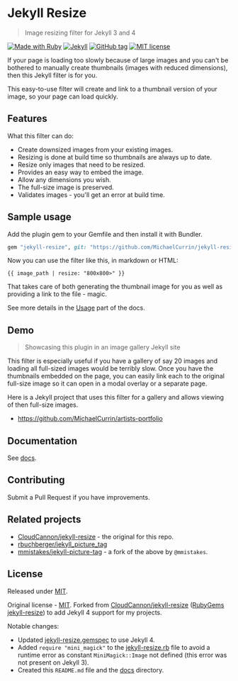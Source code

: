 # Jekyll Resize
> Image resizing filter for Jekyll 3 and 4

[![Made with Ruby](https://img.shields.io/badge/Ruby-2.x-blue.svg?logo=ruby)](https://ruby-lang.org)
[![Jekyll](https://img.shields.io/badge/jekyll->=3.3,_4.x-blue.svg?logo=jekyll)](https://jekyllrb.com)
[![GitHub tag](https://img.shields.io/github/tag/MichaelCurrin/jekyll-resize)](https://github.com/MichaelCurrin/jekyll-resize/tags/)
[![MIT license](https://img.shields.io/badge/License-MIT-blue.svg)](https://github.com/MichaelCurrin/jekyll-resize/blob/master/LICENSE)

If your page is loading too slowly because of large images and you can't be bothered to manually create thumbnails (images with reduced dimensions), then this Jekyll filter is for you.

This easy-to-use filter will create and link to a thumbnail version of your image, so your page can load quickly.


## Features

What this filter can do:

- Create downsized images from your existing images.
- Resizing is done at build time so thumbnails are always up to date.
- Resize only images that need to be resized.
- Provides an easy way to embed the image.
- Allow any dimensions you wish.
- The full-size image is preserved.
- Validates images - you'll get an error at build time.


## Sample usage

Add the plugin gem to your Gemfile and then install it with Bundler.

```ruby
gem "jekyll-resize", git: "https://github.com/MichaelCurrin/jekyll-resize"
```

Now you can use the filter like this, in markdown or HTML:

```liquid
{{ image_path | resize: "800x800>" }}
```

That takes care of both generating the thumbnail image for you as well as providing a link to the file - magic.

See more details in the [Usage](/docs/usage.md) part of the docs.


## Demo
> Showcasing this plugin in an image gallery Jekyll site

This filter is especially useful if you have a gallery of say 20 images and loading all full-sized images would be terribly slow. 
Once you have the thumbnails embedded on the page, you can easily link each to the original full-size image so it can open in a modal overlay or a separate page. 

Here is a Jekyll project that uses this filter for a gallery and allows viewing of then full-size images.

- https://github.com/MichaelCurrin/artists-portfolio


## Documentation

See [docs](/docs/).


## Contributing

Submit a Pull Request if you have improvements.


## Related projects 

- [CloudCannon/jekyll-resize](https://github.com/CloudCannon/jekyll-resize) - the original for this repo.
- [rbuchberger/jekyll_picture_tag](https://github.com/rbuchberger/jekyll_picture_tag)
- [mmistakes/jekyll-picture-tag](https://github.com/mmistakes/jekyll-picture-tag) - a fork of the above by `@mmistakes`.


## License

Released under [MIT](/LICENSE).

Original license - [MIT](/LICENSE-source). Forked from [CloudCannon/jekyll-resize](https://github.com/CloudCannon/jekyll-resize) ([RubyGems jekyll-resize](https://rubygems.org/gems/jekyll-resize)) to add Jekyll 4 support for my projects.

Notable changes:

- Updated [jekyll-resize.gemspec](/jekyll-resize.gemspec) to use Jekyll 4.
- Added `require "mini_magick"` to the [jekyll-resize.rb](/lib/jekyll-resize.rb) file to avoid a runtime error as constant `MiniMagick::Image` not defined (this error was not present on Jekyll 3).
- Created this `README.md` file and the [docs](/docs) directory.
